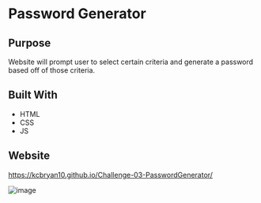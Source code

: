 
# Password Generator

## Purpose
Website will prompt user to select certain criteria and generate a password based off of those criteria.

## Built With
* HTML
* CSS
* JS

## Website
https://kcbryan10.github.io/Challenge-03-PasswordGenerator/

![image](https://user-images.githubusercontent.com/90362572/136729055-d88df7ab-6ea2-48ac-af36-5642fb2fa41c.png)

